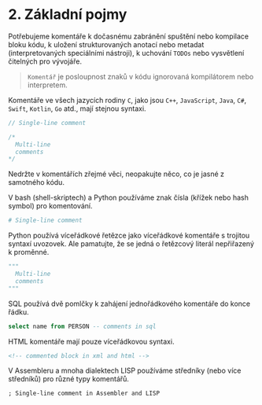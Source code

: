 # 2. Základní pojmy

Potřebujeme komentáře k dočasnému zabránění spuštění nebo kompilace bloku kódu, k uložení strukturovaných anotací nebo metadat (interpretovaných speciálními nástroji), k uchování `TODOs` nebo vysvětlení čitelných pro vývojáře.

> `Komentář` je posloupnost znaků v kódu ignorovaná kompilátorem nebo interpretem.

Komentáře ve všech jazycích rodiny `C`, jako jsou `C++`, `JavaScript`, `Java`, `C#`, `Swift`, `Kotlin`, `Go` atd., mají stejnou syntaxi.

```js
// Single-line comment
```

```js
/*
  Multi-line
  comments
*/
```

Nedržte v komentářích zřejmé věci, neopakujte něco, co je jasné z samotného kódu.

V bash (shell-skriptech) a Python používáme znak čísla (křížek nebo hash symbol) pro komentování.

```py
# Single-line comment
```

Python používá víceřádkové řetězce jako víceřádkové komentáře s trojitou syntaxí uvozovek. Ale pamatujte, že se jedná o řetězcový literál nepřiřazený k proměnné.

```py
"""
  Multi-line
  comments
"""
```

SQL používá dvě pomlčky k zahájení jednořádkového komentáře do konce řádku.

```sql
select name from PERSON -- comments in sql
```

HTML komentáře mají pouze víceřádkovou syntaxi.

```html
<!-- commented block in xml and html -->
```

V Assembleru a mnoha dialektech LISP používáme středníky (nebo více středníků) pro různé typy komentářů.

```
; Single-line comment in Assembler and LISP
```
